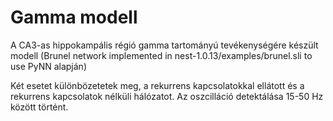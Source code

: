 # Gamma modell


A CA3-as hippokampális régió gamma tartományú tevékenységére készült modell (Brunel network implemented in nest-1.0.13/examples/brunel.sli to use PyNN alapján)

Két esetet különbözetetek meg, a rekurrens kapcsolatokkal ellátott és a rekurrens kapcsolatok nélküli hálózatot. Az oszcilláció detektálása 15-50 Hz között történt. 

